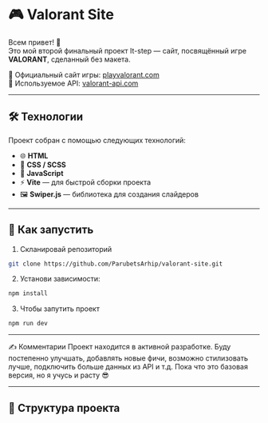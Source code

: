 # 🎮 Valorant Site

Всем привет! 👋  
Это мой второй финальный проект It-step — сайт, посвящённый игре **VALORANT**, сделанный без макета.

🔗 Официальный сайт игры: [playvalorant.com](https://playvalorant.com/en-us/)  
🔌 Используемое API: [valorant-api.com](https://dash.valorant-api.com/)

---

## 🛠 Технологии

Проект собран с помощью следующих технологий:

- 🌐 **HTML**
- 🎨 **CSS / SCSS**
- 📜 **JavaScript**
- ⚡ **Vite** — для быстрой сборки проекта
- 🖼️ **Swiper.js** — библиотека для создания слайдеров

---

## 🚀 Как запустить
1. Скланировай репозиторий
```bash
git clone https://github.com/ParubetsArhip/valorant-site.git
```

2. Установи зависимости:

```bash
npm install
```

3. Чтобы запутить проект
```bash
npm run dev
```

---

✍️ Комментарии
Проект находится в активной разработке. Буду постепенно улучшать, добавлять новые фичи, возможно стилизовать лучше, подключить больше данных из API и т.д.
Пока что это базовая версия, но я учусь и расту 😎

---

## 📂 Структура проекта